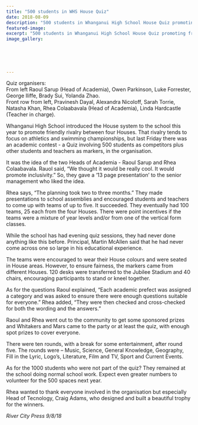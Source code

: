 ```yaml
---
title: "500 students in WHS House Quiz"
date: 2018-08-09
description: "500 students in Whanganui High School House Quiz promoting friendly rivalry..."
featured-image: 
excerpt: "500 students in Whanganui High School House Quiz promoting friendly rivalry."
image_gallery:
    
    
    
    
    
---
```


<p><span><span>Quiz organisers: <br />From left Raoul Sarup (Head of Academia), Owen Parkinson, Luke Forrester, George Iliffe, Brady Sui, Yolanda Zhao.<br /></span></span>Front row from left, Pravinesh Dayal, Alexandra Nicoloff, Sarah Torrie, Natasha Khan, Rhea Colaabavala (Head of Academia), Linda Hardcastle (Teacher in charge).</p>
<p>Whanganui High School introduced the House system to the school this year to promote friendly rivalry between four Houses. That rivalry tends to focus on athletics and swimming championships, but last Friday there was an academic contest - a Quiz involving 500 students as competitors plus other students and teachers as markers, in the organisation.</p>
<p>It was the idea of the two Heads of Academia - Raoul Sarup and Rhea Colaabavala. Rauo<span class="text_exposed_show">l said, &ldquo;We thought it would be really cool. It would promote inclusivity.&rdquo; So, they gave a &lsquo;13 page presentation&rsquo; to the senior management who liked the idea.<br /></span></p>
<p><span class="text_exposed_show">Rhea says, &ldquo;The planning took two to three months.&rdquo; They made presentations to school assemblies and encouraged students and teachers to come up with teams of up to five. It succeeded. They eventually had 100 teams, 25 each from the four Houses. There were point incentives if the teams were a mixture of year levels and/or from one of the vertical form classes.&nbsp;<br /></span></p>
<p><span class="text_exposed_show">While the school has had evening quiz sessions, they had never done anything like this before. Principal, Martin McAllen said that he had never come across one so large in his educational experience.<br /></span></p>
<p><span class="text_exposed_show">The teams were encouraged to wear their House colours and were seated in House areas. However, to ensure fairness, the markers came from different Houses. 120 desks were transferred to the Jubilee Stadium and 40 chairs, encouraging participants to stand or kneel together.&nbsp;<br /></span></p>
<p><span class="text_exposed_show">As for the questions Raoul explained, &ldquo;Each academic prefect was assigned a category and was asked to ensure there were enough questions suitable for everyone.&rdquo; Rhea added, &ldquo;They were then checked and cross-checked for both the wording and the answers.&rdquo;<br /></span></p>
<p><span class="text_exposed_show">Raoul and Rhea went out to the community to get some sponsored prizes and Whitakers and Mars came to the party or at least the quiz, with enough spot prizes to cover everyone.<br /></span></p>
<p><span class="text_exposed_show">There were ten rounds, with a break for some entertainment, after round five. The rounds were &ndash; Music, Science, General Knowledge, Geography, Fill in the Lyric, Logo&rsquo;s, Literature, Film and TV, Sport and Current Events.<br /></span></p>
<p><span class="text_exposed_show">As for the 1000 students who were not part of the quiz? They remained at the school doing normal school work. Expect even greater numbers to volunteer for the 500 spaces next year.<br /></span></p>
<p><span class="text_exposed_show">Rhea wanted to thank everyone involved in the organisation but especially Head of Tecnology, Craig Adams, who designed and built a beautiful trophy for the winners.</span></p>
<div class="text_exposed_show">
<p><em>River City Press 9/8/18</em></p>
</div>

